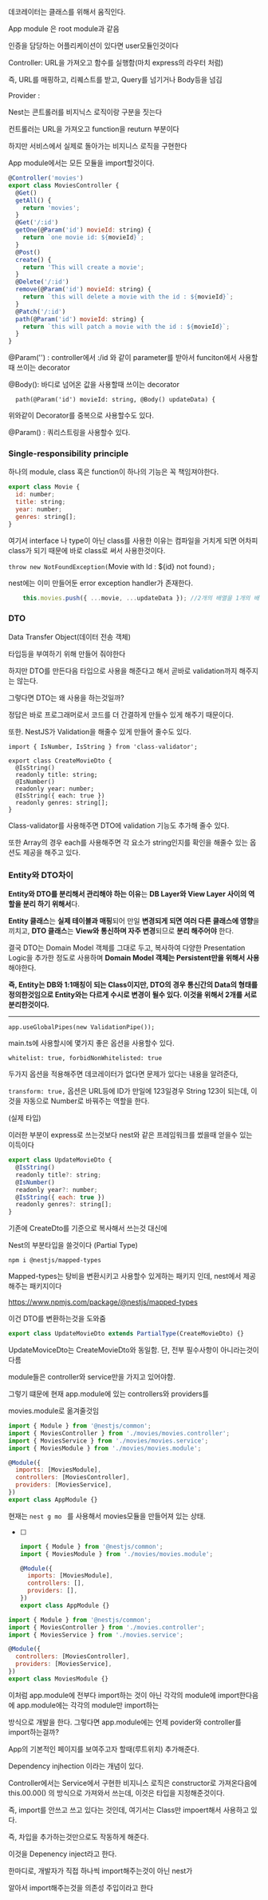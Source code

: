 



데코레이터는 클래스를 위해서 움직인다.

App module 은 root module과 같음



인증을 담당하는 어플리케이션이 있다면 user모듈인것이다



Controller: URL을 가져오고 함수를 실행함(마치 express의 라우터 처럼)

즉, URL를 매핑하고, 리퀘스트를 받고, Query를 넘기거나 Body등을 넘김

Provider : 



Nest는 콘트롤러를 비지닉스 로직이랑 구분을 짓는다

컨트롤러는 URL을 가져오고 function을 reuturn 부분이다

하지만 서비스에서 실제로 돌아가는 비지니스 로직을 구현한다



App module에서는 모든 모듈을 import할것이다.



```javascript
@Controller('movies')
export class MoviesController {
  @Get()
  getAll() {
    return 'movies';
  }
  @Get('/:id')
  getOne(@Param('id') movieId: string) {
    return `one movie id: ${movieId}`;
  }
  @Post()
  create() {
    return 'This will create a movie';
  }
  @Delete('/:id')
  remove(@Param('id') movieId: string) {
    return `this will delete a movie with the id : ${movieId}`;
  }
  @Patch('/:id')
  path(@Param('id') movieId: string) {
    return `this will patch a movie with the id : ${movieId}`;
  }
}

```



@Param('') : controller에서 :/id 와 같이 parameter를 받아서 funciton에서 사용할때 쓰이는 decorator



@Body(): 바디로 넘어온 값을 사용할때 쓰이는 decorator

```
  path(@Param('id') movieId: string, @Body() updateData) {
```

위와같이 Decorator를 중복으로 사용할수도 있다.

@Param() : 쿼리스트링을 사용할수 있다.



### Single-responsibility principle

하나의 module, class 혹은 function이 하나의 기능은 꼭 책임져야한다.





```javascript
export class Movie {
  id: number;
  title: string;
  year: number;
  genres: string[];
}

```



여기서 interface 나 type이 아닌 class를 사용한 이유는 컴파일을 거치게 되면 어차피 class가 되기 때문에 바로 class로 써서 사용한것이다.



`throw new NotFoundException(`Movie with Id : ${id} not found`);`

nest에는 이미 만들어둔 error exception handler가 존재한다.

```javascript
    this.movies.push({ ...movie, ...updateData }); //2개의 배열을 1개의 배열로 만들어서 push 하는 소스 

```



### DTO

Data Transfer Object(데이터 전송 객체)

타입등을 부여하기 위해 만들어 줘야한다

하지만 DTO를 만든다음 타입으로 사용을 해준다고 해서  곧바로 validation까지 해주지는 않는다.

그렇다면 DTO는 왜 사용을 하는것일까?

정답은 바로 프로그래머로서 코드를 더 간결하게 만들수 있게 해주기 때문이다.

또한. NestJS가 Validation을 해줄수 있게 만들어 줄수도 있다.



```javaj
import { IsNumber, IsString } from 'class-validator';

export class CreateMovieDto {
  @IsString()
  readonly title: string;
  @IsNumber()
  readonly year: number;
  @IsString({ each: true })
  readonly genres: string[];
}

```

Class-validator를 사용해주면 DTO에 validation 기능도 추가해 줄수 있다.

또한  Array의 경우 each를 사용해주면 각 요소가 string인지를 확인을 해줄수 있는 옵션도 제공을 해주고 있다.



### Entity와 DTO차이

**Entity와 DTO를 분리해서 관리해야 하는 이유**는 **DB Layer와 View Layer 사이의 역할을 분리 하기 위해서**다.

**Entity 클래스**는 **실제 테이블과 매핑**되어 만일 **변경되게 되면 여러 다른 클래스에 영향**을 끼치고, **DTO 클래스**는 **View와 통신하며 자주 변경**되므로 **분리 해주어야** 한다.

결국 DTO는 Domain Model 객체를 그대로 두고, 복사하여 다양한 Presentation Logic을 추가한 정도로 사용하며 **Domain Model 객체는 Persistent만을 위해서 사용**해야한다.

**즉, Entity는 DB와 1:1매칭이 되는 Class이지만, DTO의 경우 통신간의 Data의 형태를 정의한것임으로 Entity와는 다르게 수시로 변경이 될수 있다. 이것을 위해서 2개를 서로 분리한것이다.**

---



`app.useGlobalPipes(new ValidationPipe());`

main.ts에 사용할시에 몇가지 좋은 옵션을 사용할수 있다.

 `whitelist: true, forbidNonWhitelisted: true`

두가지 옵션을 적용해주면 데코레이터가 없다면 문제가 있다는 내용을 알려준다,

`transform: true,` 옵션은 URL등에 ID가 만일에 123일경우 String 123이 되는데, 이것을 자동으로 Number로 바꿔주는 역할을 한다.

 (실제 타입)



이러한 부분이 express로 쓰는것보다 nest와 같은 프레임워크를 썼을때 얻을수 있는 이득이다



```javascript
export class UpdateMovieDto {
  @IsString()
  readonly title?: string;
  @IsNumber()
  readonly year?: number;
  @IsString({ each: true })
  readonly genres?: string[];
}

```

기존에 CreateDto를 기준으로 복사해서 쓰는것 대신에 

Nest의 부분타입을 쓸것이다 (Partial Type)

`npm i @nestjs/mapped-types`

Mapped-types는 탕비을 변환시키고 사용할수 있게하는 패키지 인데, nest에서 제공해주는 패키지이다

https://www.npmjs.com/package/@nestjs/mapped-types

이건 DTO를 변환하는것을 도와줌



```javascript
export class UpdateMovieDto extends PartialType(CreateMovieDto) {}

```

UpdateMoviceDto는 CreateMovieDto와 동일함. 단, 전부 필수사항이 아니라는것이 다름



module들은 controller와 service만을 가지고 있어야함.

그렇기 떄문에 현재 app.module에 있는 controllers와 providers를 

movies.module로 옮겨줄것임

```javascript
import { Module } from '@nestjs/common';
import { MoviesController } from './movies/movies.controller';
import { MoviesService } from './movies/movies.service';
import { MoviesModule } from './movies/movies.module';

@Module({
  imports: [MoviesModule],
  controllers: [MoviesController],
  providers: [MoviesService],
})
export class AppModule {}

```

현재는 `nest g mo ` 를 사용해서 movies모듈을 만들어져 있는 상태.

- [ ] ```javascript
  import { Module } from '@nestjs/common';
  import { MoviesModule } from './movies/movies.module';
  
  @Module({
    imports: [MoviesModule],
    controllers: [],
    providers: [],
  })
  export class AppModule {}
  
  ```



```javascript
import { Module } from '@nestjs/common';
import { MoviesController } from './movies.controller';
import { MoviesService } from './movies.service';

@Module({
  controllers: [MoviesController],
  providers: [MoviesService],
})
export class MoviesModule {}

```



이처럼 app.module에 전부다 import하는 것이 아닌 각각의 module에 import한다음에 app.module에는 각각의 module만 import하는

방식으로 개발을 한다. 그렇다면 app.module에는 언제 povider와 controller를 import하는걸까?

App의 기본적인 페이지를 보여주고자 할때(루트위치) 추가해준다.



Dependency injhection 이라는 개념이 있다.

Controller에서는 Service에서 구현한 비지니스 로직은 constructor로 가져온다음에 this.00.00() 의 방식으로 가져와서 쓰는데, 이것은 타입을 지정해준것이다.

즉, import를 안쓰고 쓰고 있다는 것인데, 여기서는 Class만 impoert해서 사용하고 있다.

즉, 차입을 추가하는것만으로도 작동하게 해준다.

이것을 Depenency inject라고 한다.

한마디로, 개발자가 직접 하나씩 import해주는것이 아닌 nest가 

알아서 import해주는것을 의존성 주입이라고 한다

























